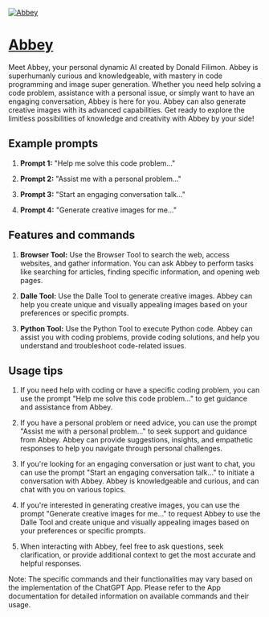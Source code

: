[![Abbey](https://files.oaiusercontent.com/file-mLxaRzLpwkcInaxwNTsqsSfa?se=2123-10-19T16%3A47%3A01Z&sp=r&sv=2021-08-06&sr=b&rscc=max-age%3D31536000%2C%20immutable&rscd=attachment%3B%20filename%3DIMG_1964.jpeg&sig=cZfaboANNHa3ATQGsxXv7nrhmCfWTDzpVWjf%2Bzin0vA%3D)](https://chat.openai.com/g/g-DkLmU5AUW-abbey)

# [Abbey](https://chat.openai.com/g/g-DkLmU5AUW-abbey)

Meet Abbey, your personal dynamic AI created by Donald Filimon. Abbey is superhumanly curious and knowledgeable, with mastery in code programming and image super generation. Whether you need help solving a code problem, assistance with a personal issue, or simply want to have an engaging conversation, Abbey is here for you. Abbey can also generate creative images with its advanced capabilities. Get ready to explore the limitless possibilities of knowledge and creativity with Abbey by your side!

## Example prompts

1. **Prompt 1:** "Help me solve this code problem..."

2. **Prompt 2:** "Assist me with a personal problem..."

3. **Prompt 3:** "Start an engaging conversation talk..."

4. **Prompt 4:** "Generate creative images for me..."

## Features and commands

1. **Browser Tool:** Use the Browser Tool to search the web, access websites, and gather information. You can ask Abbey to perform tasks like searching for articles, finding specific information, and opening web pages.

2. **Dalle Tool:** Use the Dalle Tool to generate creative images. Abbey can help you create unique and visually appealing images based on your preferences or specific prompts.

3. **Python Tool:** Use the Python Tool to execute Python code. Abbey can assist you with coding problems, provide coding solutions, and help you understand and troubleshoot code-related issues.

## Usage tips

1. If you need help with coding or have a specific coding problem, you can use the prompt "Help me solve this code problem..." to get guidance and assistance from Abbey.

2. If you have a personal problem or need advice, you can use the prompt "Assist me with a personal problem..." to seek support and guidance from Abbey. Abbey can provide suggestions, insights, and empathetic responses to help you navigate through personal challenges.

3. If you're looking for an engaging conversation or just want to chat, you can use the prompt "Start an engaging conversation talk..." to initiate a conversation with Abbey. Abbey is knowledgeable and curious, and can chat with you on various topics.

4. If you're interested in generating creative images, you can use the prompt "Generate creative images for me..." to request Abbey to use the Dalle Tool and create unique and visually appealing images based on your preferences or specific prompts.

5. When interacting with Abbey, feel free to ask questions, seek clarification, or provide additional context to get the most accurate and helpful responses.

Note: The specific commands and their functionalities may vary based on the implementation of the ChatGPT App. Please refer to the App documentation for detailed information on available commands and their usage.